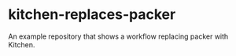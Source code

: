 # kitchen-replaces-packer
An example repository that shows a workflow replacing packer with Kitchen.

